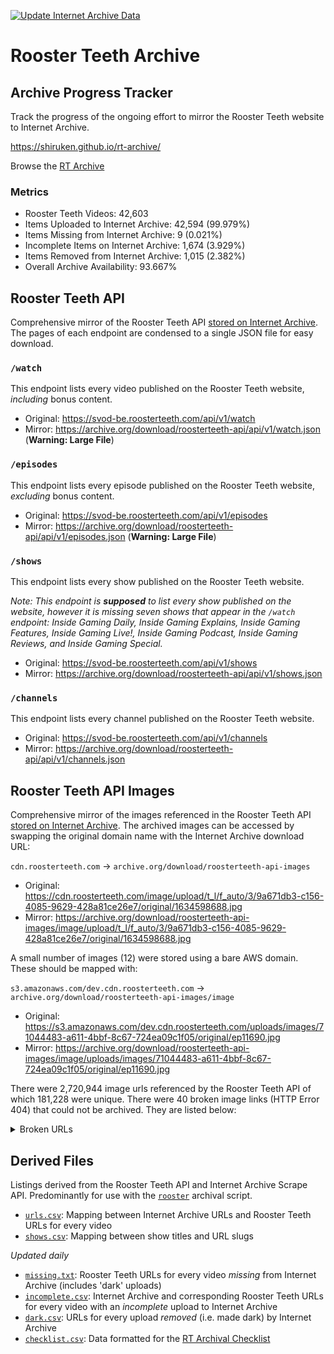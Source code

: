 [![Update Internet Archive Data](https://github.com/shiruken/rt-archive/actions/workflows/update_archive.yml/badge.svg)](https://github.com/shiruken/rt-archive/actions/workflows/update_archive.yml)

# Rooster Teeth Archive

## Archive Progress Tracker

Track the progress of the ongoing effort to mirror the Rooster Teeth website to Internet Archive.

https://shiruken.github.io/rt-archive/

Browse the [RT Archive](https://rtarchive.org/)

### Metrics

* Rooster Teeth Videos: 42,603
* Items Uploaded to Internet Archive: 42,594 (99.979%)
* Items Missing from Internet Archive: 9 (0.021%)
* Incomplete Items on Internet Archive: 1,674 (3.929%)
* Items Removed from Internet Archive: 1,015 (2.382%)
* Overall Archive Availability: 93.667%

## Rooster Teeth API

Comprehensive mirror of the Rooster Teeth API [stored on Internet Archive](https://archive.org/details/roosterteeth-api). The pages of each endpoint are condensed to a single JSON file for easy download.

### `/watch`

This endpoint lists every video published on the Rooster Teeth website, *including* bonus content.

* Original: https://svod-be.roosterteeth.com/api/v1/watch
* Mirror: https://archive.org/download/roosterteeth-api/api/v1/watch.json (**Warning: Large File**)

### `/episodes`

This endpoint lists every episode published on the Rooster Teeth website, *excluding* bonus content.

* Original: https://svod-be.roosterteeth.com/api/v1/episodes
* Mirror: https://archive.org/download/roosterteeth-api/api/v1/episodes.json (**Warning: Large File**)

### `/shows`

This endpoint lists every show published on the Rooster Teeth website.

*Note: This endpoint is **supposed** to list every show published on the website, however it is missing seven shows that appear in the `/watch` endpoint: Inside Gaming Daily, Inside Gaming Explains, Inside Gaming Features, Inside Gaming Live!, Inside Gaming Podcast, Inside Gaming Reviews, and Inside Gaming Special.*

* Original: https://svod-be.roosterteeth.com/api/v1/shows
* Mirror: https://archive.org/download/roosterteeth-api/api/v1/shows.json

### `/channels`

This endpoint lists every channel published on the Rooster Teeth website.

* Original: https://svod-be.roosterteeth.com/api/v1/channels
* Mirror: https://archive.org/download/roosterteeth-api/api/v1/channels.json

## Rooster Teeth API Images

Comprehensive mirror of the images referenced in the Rooster Teeth API [stored on Internet Archive](https://archive.org/details/roosterteeth-api-images). The archived images can be accessed by swapping the original domain name with the Internet Archive download URL:

`cdn.roosterteeth.com` → `archive.org/download/roosterteeth-api-images`

* Original: https://cdn.roosterteeth.com/image/upload/t_l/f_auto/3/9a671db3-c156-4085-9629-428a81ce26e7/original/1634598688.jpg
* Mirror: https://archive.org/download/roosterteeth-api-images/image/upload/t_l/f_auto/3/9a671db3-c156-4085-9629-428a81ce26e7/original/1634598688.jpg

A small number of images (12) were stored using a bare AWS domain. These should be mapped with:

`s3.amazonaws.com/dev.cdn.roosterteeth.com` → `archive.org/download/roosterteeth-api-images/image`

* Original: https://s3.amazonaws.com/dev.cdn.roosterteeth.com/uploads/images/71044483-a611-4bbf-8c67-724ea09c1f05/original/ep11690.jpg
* Mirror: https://archive.org/download/roosterteeth-api-images/image/uploads/images/71044483-a611-4bbf-8c67-724ea09c1f05/original/ep11690.jpg

There were 2,720,944 image urls referenced by the Rooster Teeth API of which 181,228 were unique. There were 40 broken image links (HTTP Error 404) that could not be archived. They are listed below:

<details>
  <summary>Broken URLs</summary>

  ```bash
  # fetch_images_broken.txt
  https://cdn.roosterteeth.com/image/upload/t_t/f_auto/2/uploads/images/4bc2aac0-9528-4111-a876-ada9c0efdfa6/original/24363-1437848352684-mirror%27s_edge_catalyst.jpg
  https://cdn.roosterteeth.com/image/upload/t_sm/f_auto/2/uploads/images/4bc2aac0-9528-4111-a876-ada9c0efdfa6/original/24363-1437848352684-mirror%27s_edge_catalyst.jpg
  https://cdn.roosterteeth.com/image/upload/t_m/f_auto/2/uploads/images/4bc2aac0-9528-4111-a876-ada9c0efdfa6/original/24363-1437848352684-mirror%27s_edge_catalyst.jpg
  https://cdn.roosterteeth.com/image/upload/t_l/f_auto/2/uploads/images/4bc2aac0-9528-4111-a876-ada9c0efdfa6/original/24363-1437848352684-mirror%27s_edge_catalyst.jpg
  https://cdn.roosterteeth.com/image/upload/t_t/f_auto/2/uploads/images/3b5e7ff2-440a-4416-8cab-30aad0919d40/original/DBZ_Earth%27s_Special_Forces.jpg
  https://cdn.roosterteeth.com/image/upload/t_sm/f_auto/2/uploads/images/3b5e7ff2-440a-4416-8cab-30aad0919d40/original/DBZ_Earth%27s_Special_Forces.jpg
  https://cdn.roosterteeth.com/image/upload/t_m/f_auto/2/uploads/images/3b5e7ff2-440a-4416-8cab-30aad0919d40/original/DBZ_Earth%27s_Special_Forces.jpg
  https://cdn.roosterteeth.com/image/upload/t_l/f_auto/2/uploads/images/3b5e7ff2-440a-4416-8cab-30aad0919d40/original/DBZ_Earth%27s_Special_Forces.jpg
  https://cdn.roosterteeth.com/image/upload/t_t/f_auto/2/uploads/images/87749a8f-b5c2-4f1c-b9ed-f9cac2908e1b/original/Reggie-Fils-Aime%27s-ABC-Interview.jpg
  https://cdn.roosterteeth.com/image/upload/t_sm/f_auto/2/uploads/images/87749a8f-b5c2-4f1c-b9ed-f9cac2908e1b/original/Reggie-Fils-Aime%27s-ABC-Interview.jpg
  https://cdn.roosterteeth.com/image/upload/t_m/f_auto/2/uploads/images/87749a8f-b5c2-4f1c-b9ed-f9cac2908e1b/original/Reggie-Fils-Aime%27s-ABC-Interview.jpg
  https://cdn.roosterteeth.com/image/upload/t_l/f_auto/2/uploads/images/87749a8f-b5c2-4f1c-b9ed-f9cac2908e1b/original/Reggie-Fils-Aime%27s-ABC-Interview.jpg
  https://cdn.roosterteeth.com/image/upload/t_t/f_auto/2/uploads/images/f9da9a7d-8725-43a3-b007-18d17520f2ae/original/Whomp%27Em.gif
  https://cdn.roosterteeth.com/image/upload/t_sm/f_auto/2/uploads/images/f9da9a7d-8725-43a3-b007-18d17520f2ae/original/Whomp%27Em.gif
  https://cdn.roosterteeth.com/image/upload/t_m/f_auto/2/uploads/images/f9da9a7d-8725-43a3-b007-18d17520f2ae/original/Whomp%27Em.gif
  https://cdn.roosterteeth.com/image/upload/t_l/f_auto/2/uploads/images/f9da9a7d-8725-43a3-b007-18d17520f2ae/original/Whomp%27Em.gif
  https://cdn.roosterteeth.com/image/upload/t_t/f_auto/2/uploads/images/40e55b47-a5b0-4ac6-bf84-e07f227cb07f/original/Ghosts_%27N_Goblins_-_NES_-_Title.png
  https://cdn.roosterteeth.com/image/upload/t_sm/f_auto/2/uploads/images/40e55b47-a5b0-4ac6-bf84-e07f227cb07f/original/Ghosts_%27N_Goblins_-_NES_-_Title.png
  https://cdn.roosterteeth.com/image/upload/t_m/f_auto/2/uploads/images/40e55b47-a5b0-4ac6-bf84-e07f227cb07f/original/Ghosts_%27N_Goblins_-_NES_-_Title.png
  https://cdn.roosterteeth.com/image/upload/t_l/f_auto/2/uploads/images/40e55b47-a5b0-4ac6-bf84-e07f227cb07f/original/Ghosts_%27N_Goblins_-_NES_-_Title.png
  https://cdn.roosterteeth.com/image/upload/t_t/f_auto/2/uploads/images/3be9bf4a-686d-4402-aa76-b43eb1a3e3d8/original/03+Sonic+The+Hedgehog+2.jpg
  https://cdn.roosterteeth.com/image/upload/t_sm/f_auto/2/uploads/images/3be9bf4a-686d-4402-aa76-b43eb1a3e3d8/original/03+Sonic+The+Hedgehog+2.jpg
  https://cdn.roosterteeth.com/image/upload/t_m/f_auto/2/uploads/images/3be9bf4a-686d-4402-aa76-b43eb1a3e3d8/original/03+Sonic+The+Hedgehog+2.jpg
  https://cdn.roosterteeth.com/image/upload/t_l/f_auto/2/uploads/images/3be9bf4a-686d-4402-aa76-b43eb1a3e3d8/original/03+Sonic+The+Hedgehog+2.jpg
  https://cdn.roosterteeth.com/image/upload/t_t/f_auto/2/uploads/images/d3ad1342-7a92-482f-b23a-cc6c23911553/original/01+Sonic+The+Hedgehog+1.jpg
  https://cdn.roosterteeth.com/image/upload/t_sm/f_auto/2/uploads/images/d3ad1342-7a92-482f-b23a-cc6c23911553/original/01+Sonic+The+Hedgehog+1.jpg
  https://cdn.roosterteeth.com/image/upload/t_m/f_auto/2/uploads/images/d3ad1342-7a92-482f-b23a-cc6c23911553/original/01+Sonic+The+Hedgehog+1.jpg
  https://cdn.roosterteeth.com/image/upload/t_l/f_auto/2/uploads/images/d3ad1342-7a92-482f-b23a-cc6c23911553/original/01+Sonic+The+Hedgehog+1.jpg
  https://cdn.roosterteeth.com/image/upload/t_t/f_auto/2/uploads/images/13003ad2-3bb3-41f4-9897-6779feefcae2/original/Battleship+(U)+[!]+0.jpg
  https://cdn.roosterteeth.com/image/upload/t_sm/f_auto/2/uploads/images/13003ad2-3bb3-41f4-9897-6779feefcae2/original/Battleship+(U)+[!]+0.jpg
  https://cdn.roosterteeth.com/image/upload/t_m/f_auto/2/uploads/images/13003ad2-3bb3-41f4-9897-6779feefcae2/original/Battleship+(U)+[!]+0.jpg
  https://cdn.roosterteeth.com/image/upload/t_l/f_auto/2/uploads/images/13003ad2-3bb3-41f4-9897-6779feefcae2/original/Battleship+(U)+[!]+0.jpg
  https://cdn.roosterteeth.com/image/upload/t_t/f_auto/2/uploads/images/9269b55a-af01-4102-af80-16e97aded6d5/original/Track+and+Field+2.jpg
  https://cdn.roosterteeth.com/image/upload/t_sm/f_auto/2/uploads/images/9269b55a-af01-4102-af80-16e97aded6d5/original/Track+and+Field+2.jpg
  https://cdn.roosterteeth.com/image/upload/t_m/f_auto/2/uploads/images/9269b55a-af01-4102-af80-16e97aded6d5/original/Track+and+Field+2.jpg
  https://cdn.roosterteeth.com/image/upload/t_l/f_auto/2/uploads/images/9269b55a-af01-4102-af80-16e97aded6d5/original/Track+and+Field+2.jpg
  https://cdn.roosterteeth.com/image/upload/t_t/f_auto/2/uploads/images/76fd2fe3-ed5b-4ab3-bbca-6f32b480a8e1/original/600full-chip-%27n-dale-rescue-rangers-screenshot.jpg
  https://cdn.roosterteeth.com/image/upload/t_sm/f_auto/2/uploads/images/76fd2fe3-ed5b-4ab3-bbca-6f32b480a8e1/original/600full-chip-%27n-dale-rescue-rangers-screenshot.jpg
  https://cdn.roosterteeth.com/image/upload/t_m/f_auto/2/uploads/images/76fd2fe3-ed5b-4ab3-bbca-6f32b480a8e1/original/600full-chip-%27n-dale-rescue-rangers-screenshot.jpg
  https://cdn.roosterteeth.com/image/upload/t_l/f_auto/2/uploads/images/76fd2fe3-ed5b-4ab3-bbca-6f32b480a8e1/original/600full-chip-%27n-dale-rescue-rangers-screenshot.jpg
  ```
  
</details>

## Derived Files

Listings derived from the Rooster Teeth API and Internet Archive Scrape API. Predominantly for use with the [`rooster`](https://github.com/i3p9/rooster) archival script.

* [`urls.csv`](https://raw.githubusercontent.com/shiruken/rt-archive/main/data/urls.csv): Mapping between Internet Archive URLs and Rooster Teeth URLs for every video
* [`shows.csv`](https://raw.githubusercontent.com/shiruken/rt-archive/main/data/shows.csv): Mapping between show titles and URL slugs

*Updated daily*

* [`missing.txt`](https://raw.githubusercontent.com/shiruken/rt-archive/main/data/missing.txt): Rooster Teeth URLs for every video *missing* from Internet Archive (includes 'dark' uploads)
* [`incomplete.csv`](https://raw.githubusercontent.com/shiruken/rt-archive/main/data/incomplete.csv): Internet Archive and corresponding Rooster Teeth URLs for every video with an *incomplete* upload to Internet Archive
* [`dark.csv`](https://raw.githubusercontent.com/shiruken/rt-archive/main/data/dark.csv): URLs for every upload *removed* (i.e. made dark) by Internet Archive
* [`checklist.csv`](https://raw.githubusercontent.com/shiruken/rt-archive/main/data/checklist.csv): Data formatted for the [RT Archival Checklist](https://docs.google.com/spreadsheets/d/17Vqd_xYLh-xma_nw_TkeFexzQ2sZ4uEntibiZB8KlRI/preview)
